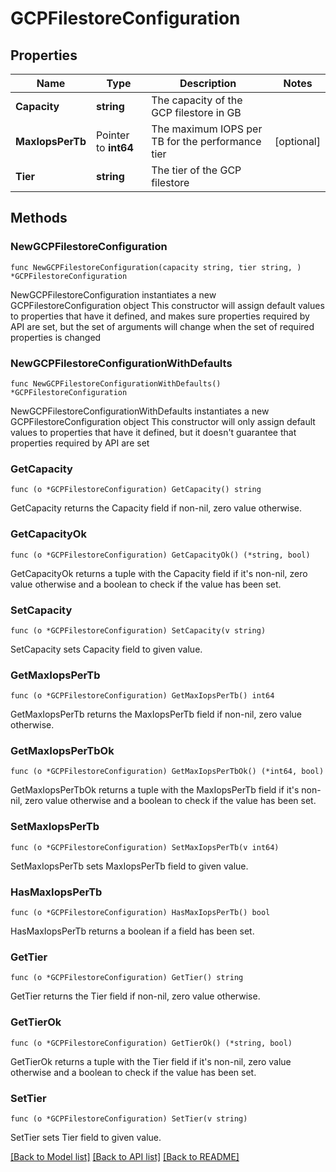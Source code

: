 # GCPFilestoreConfiguration

## Properties

Name | Type | Description | Notes
------------ | ------------- | ------------- | -------------
**Capacity** | **string** | The capacity of the GCP filestore in GB | 
**MaxIopsPerTb** | Pointer to **int64** | The maximum IOPS per TB for the performance tier | [optional] 
**Tier** | **string** | The tier of the GCP filestore | 

## Methods

### NewGCPFilestoreConfiguration

`func NewGCPFilestoreConfiguration(capacity string, tier string, ) *GCPFilestoreConfiguration`

NewGCPFilestoreConfiguration instantiates a new GCPFilestoreConfiguration object
This constructor will assign default values to properties that have it defined,
and makes sure properties required by API are set, but the set of arguments
will change when the set of required properties is changed

### NewGCPFilestoreConfigurationWithDefaults

`func NewGCPFilestoreConfigurationWithDefaults() *GCPFilestoreConfiguration`

NewGCPFilestoreConfigurationWithDefaults instantiates a new GCPFilestoreConfiguration object
This constructor will only assign default values to properties that have it defined,
but it doesn't guarantee that properties required by API are set

### GetCapacity

`func (o *GCPFilestoreConfiguration) GetCapacity() string`

GetCapacity returns the Capacity field if non-nil, zero value otherwise.

### GetCapacityOk

`func (o *GCPFilestoreConfiguration) GetCapacityOk() (*string, bool)`

GetCapacityOk returns a tuple with the Capacity field if it's non-nil, zero value otherwise
and a boolean to check if the value has been set.

### SetCapacity

`func (o *GCPFilestoreConfiguration) SetCapacity(v string)`

SetCapacity sets Capacity field to given value.


### GetMaxIopsPerTb

`func (o *GCPFilestoreConfiguration) GetMaxIopsPerTb() int64`

GetMaxIopsPerTb returns the MaxIopsPerTb field if non-nil, zero value otherwise.

### GetMaxIopsPerTbOk

`func (o *GCPFilestoreConfiguration) GetMaxIopsPerTbOk() (*int64, bool)`

GetMaxIopsPerTbOk returns a tuple with the MaxIopsPerTb field if it's non-nil, zero value otherwise
and a boolean to check if the value has been set.

### SetMaxIopsPerTb

`func (o *GCPFilestoreConfiguration) SetMaxIopsPerTb(v int64)`

SetMaxIopsPerTb sets MaxIopsPerTb field to given value.

### HasMaxIopsPerTb

`func (o *GCPFilestoreConfiguration) HasMaxIopsPerTb() bool`

HasMaxIopsPerTb returns a boolean if a field has been set.

### GetTier

`func (o *GCPFilestoreConfiguration) GetTier() string`

GetTier returns the Tier field if non-nil, zero value otherwise.

### GetTierOk

`func (o *GCPFilestoreConfiguration) GetTierOk() (*string, bool)`

GetTierOk returns a tuple with the Tier field if it's non-nil, zero value otherwise
and a boolean to check if the value has been set.

### SetTier

`func (o *GCPFilestoreConfiguration) SetTier(v string)`

SetTier sets Tier field to given value.



[[Back to Model list]](../README.md#documentation-for-models) [[Back to API list]](../README.md#documentation-for-api-endpoints) [[Back to README]](../README.md)


